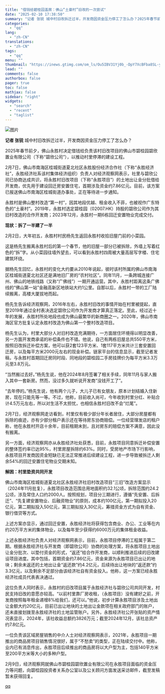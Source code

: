 ```yaml
---
title: "借钱给碧桂园盖房：佛山“土豪村”旧改的一次尝试"
date: "2025-02-10 17:38:50"
summary: "记者 张锐 城中村旧改拆迁过半，开发商因资金压力停工了怎么办？2025年春节前夕，佛山永胜村决定借钱..."
categories:
  - "qq"
lang:
  - "zh-CN"
translations:
  - "zh-CN"
tags:
  - "qq"
menu: ""
thumbnail: "https://inews.gtimg.com/om_ls/Ou5IBV31Yj0b_-DpY7XcBFba8SL-ynb9C53WLeDVEnsmQAA_640360/0"
lead: ""
comments: false
authorbox: false
pager: true
toc: false
mathjax: false
sidebar: "right"
widgets:
  - "search"
  - "recent"
  - "taglist"
---
```


![图片](https://inews.gtimg.com/om_bt/Ow7-Ot00VF1kDAW2qZsr0vXwFz8fXbLDpStpmL7OZ___IAA/641)

**记者 张锐** 城中村旧改拆迁过半，开发商因资金压力停工了怎么办？

2025年春节前夕，佛山永胜村决定借钱给负责该村旧改项目的佛山市碧桂园碧欣置业有限公司（下称“碧欣公司”），以推动村里停滞的建设工程。

2月7日，佛山市南海区桂城街道夏北社区永胜股份经济合作社（下称“永胜经济社”，永胜经济社系该村集体经济组织）负责人对经济观察网表示，社里与碧欣公司已协商达成共识，将永胜村旧改项目（下称“永胜项目”）的土地出让金分批借给开发商，优先用于建设回迁房安置住宅，首期涉及资金约7.86亿元。目前，该方案已报送佛山市南海区桂城街道办事处，正在等待进一步通知。

永胜村是佛山整村改造“第一村”，因其地段优越、租金收入不菲，也被视作广东特色的“土豪村”。2019年，永胜村选定碧桂园（02007.HK）持股的碧欣公司作为其旧村改造的合作开发商；2023年12月，永胜村一期6栋回迁安置物业完成交付。

**现状：拆了一半建了一半**

2月2日，大年初五，永胜村村民杨先生返回永胜村收拾旧屋门前的小菜园。

这是杨先生搬离永胜村后的第一个春节，他的旧屋一部分已被拆除，外墙上写着红色的“拆”字。从小菜园往墙外望去，可以看到永胜村四周被大量高层写字楼、住宅建筑环绕。

据杨先生回忆，永胜村的变化大约要从2010年说起，彼时该村所属的佛山市南海区桂城街道夏北社区还是满地旧厂房的“农村社区”。同年11月，一条跨城连接广州、佛山的地铁线路（又称“广佛线”）一期开通运营。其中，永胜村距离这条广佛线的“佛山第一站”金融高新区地铁站大约1公里。自那以后，永胜村一带的工厂陆续搬离，高楼大厦拔地而起。

杨先生告诉经济观察网，2016年左右，永胜村旧改的事情开始在村里被提起，直至2019年通过全村表决选定碧欣公司作为开发商才算真正落定。至此，经过近十年的发展，永胜村所处地段也成为佛山最繁华的新商圈之一。2020年，佛山市南海区官方批复认定永胜村改造为佛山第一个整村改造项目。

杨先生认为，村里大部分人对旧村改造充满期待，一方面居住环境得以明显改善，另一方面开发商承诺的补偿条件也不错。他说，自己有两栋旧屋总共550平方米，按照旧改拆迁补偿方案，他可以获2套123平方米、1套117平方米共计三套安置回迁房，以及每平方米2000元左右的现金补偿。链家平台的信息显示，截至记者发稿，与永胜村首期回迁房同时段、同地段的碧桂园二手房挂牌价为每平方米3.3万元至3.8万元。

“当然搬过去好。”杨先生说，他在2024年8月签署了相关手续，同年11月与家人搬入其中一套新房。然而，没过多久就听说开发商“没钱开工了”。

“去年停的。”杨先生说，他有两个儿子，大儿子已有女朋友，原本计划结婚入住新房，现在只能先等一等。不过，他称，目前收入尚可，今年收到村里分红、补贴合计4.5万元左右，所以对生活不太担忧，也相信永胜村旧改不会“烂尾”。

2月7日，经济观察网走访看到，村里仅有极少部分年长者居住，大部分房屋都有拆除的痕迹，亦有少部分租户表示还在等待房东协商赔偿。一位经营理发店的租户称，他在永胜村开店十余年，目前租期未到，且对房东的赔偿方案不满意，因此没有搬离。

另一方面，经济观察网亦从永胜经济社处获悉，目前，永胜项目同意拆迁补偿安置的整体签约率已达95%，村里房屋拆除约63%。同时，受房地产市场下行影响，永胜项目开发商因资金短缺已无法正常推进后续建设工程，进一步导致被拆迁人剩余54%的回迁安置住宅物业交期未知。

**解困：村里垫资共同开发**

佛山市南海区桂城街道夏北社区永胜经济社旧村改造项目“三旧”改造方案显示（2024年11月批复），永胜项目改造范围总用地面积约32.1公顷，拆除范围约24.2公顷，涉及常住人口约2000人。按照规划，项目分三期进行，遵循“先安置、后拆迁”、“先复建安置物业、后融资物业”的原则，成本约100亿元，第一期拟投入20亿元，第二期拟投入50亿元，第三期拟投入30亿元，筹措资金方式为自有资金、银行借贷等方式。

上述方案亦显示，通过回迁安置，永胜经济社将获得包含商业、办公、工业等在内约20万平方米的集体物业，以及每年至少获得约6000万元的集体租金收益。

上述永胜经济社负责人对经济观察网表示，目前，永胜项目停滞的工程属于第二期。根据永胜经济社与开发商（即碧欣公司）协商的处理方案，将永胜项目土地出让金分批次、以垫付资金的形式，“返还”给合作开发商，以顺利推进后续的旧改建设项目进度。其中包括，首期资金约7.86亿元，资金来源为永胜项目已出让的地块；剩余未返还的土地出让金“返还款”约4.2亿元，后续待出让地块的“返还款”约3.3亿元，以及剩余不足部分由该经济社自有资金投入。他称，这一方案已经永胜经济社成员代表表决通过。

这位负责人同时表示，永胜村的旧改项目属于永胜经济社与碧欣公司共同开发，村民支持旧改的意愿亦较高。“以前村里靠厂房收租，（永胜项目）没有建好之前，开发商按照每年租金递增8%给我们，还可以。”他说，初步计算永胜项目涉及土地出让金额大约20亿元，目前已出让地块的土地出让金款项在相关政府部门的账户，还未直接划拨至永胜经济社的土地监管账户。另外，永胜经济社公开张贴的资产情况表显示，2024年，该社收益总额约3826万元；截至2024年12月，该社总资产约7.8亿元。

一位负责该区域房屋销售的中介人士对经济观察网表示，2021年，永胜项目一期推出的商品房项目销售情况很好，属于“不愁卖”的类型，正在陆续交付中。他称，业内已有消息传出，永胜项目后续推出的商品房将以大户型为主，包括140平方米至200平方米等大小的多种户型。

2月9日，经济观察网就佛山市碧桂园碧欣置业有限公司在永胜项目面临的资金压力等问题，向碧桂园投资者关系办公室以及公关顾问方面发送采访邮件，截至发稿暂未获得回复。

[qq](https://new.qq.com/rain/a/20250210A06HLO00)

